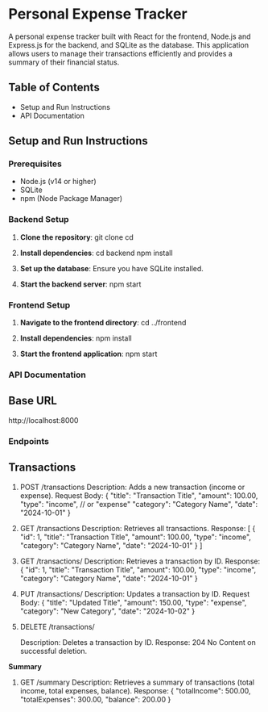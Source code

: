 # Personal Expense Tracker

A personal expense tracker built with React for the frontend, Node.js and Express.js for the backend, and SQLite as the database. This application allows users to manage their transactions efficiently and provides a summary of their financial status.

## Table of Contents

- Setup and Run Instructions
- API Documentation

## Setup and Run Instructions

### Prerequisites

- Node.js (v14 or higher)
- SQLite
- npm (Node Package Manager)

### Backend Setup

1. **Clone the repository**:
   git clone <repository-url>
   cd <repository-directory>

2. **Install dependencies**:
   cd backend
   npm install
   
3. **Set up the database**:
   Ensure you have SQLite installed.

4. **Start the backend server**:
   npm start

### Frontend Setup
1. **Navigate to the frontend directory**:
   cd ../frontend

2. **Install dependencies**:
   npm install

3. **Start the frontend application**:
   npm start

### API Documentation
## Base URL
   http://localhost:8000

### Endpoints
## Transactions
   1. POST /transactions
      Description: Adds a new transaction (income or expense).
      Request Body:
        {
          "title": "Transaction Title",
          "amount": 100.00,
          "type": "income", // or "expense"
          "category": "Category Name",
          "date": "2024-10-01"
        }

  2. GET /transactions
     Description: Retrieves all transactions.
     Response:
        [
          {
            "id": 1,
            "title": "Transaction Title",
            "amount": 100.00,
            "type": "income",
            "category": "Category Name",
            "date": "2024-10-01"
          }
        ]

  3. GET /transactions/
     Description: Retrieves a transaction by ID.
     Response:
      {
        "id": 1,
        "title": "Transaction Title",
        "amount": 100.00,
        "type": "income",
        "category": "Category Name",
        "date": "2024-10-01"
      }

 4. PUT /transactions/
    Description: Updates a transaction by ID.
    Request Body:
      {
        "title": "Updated Title",
        "amount": 150.00,
        "type": "expense",
        "category": "New Category",
        "date": "2024-10-02"
      }

5. DELETE /transactions/

    Description: Deletes a transaction by ID.
    Response: 204 No Content on successful deletion.

**Summary**
1. GET /summary
   Description: Retrieves a summary of transactions (total income, total expenses, balance).
   Response:
    {
      "totalIncome": 500.00,
      "totalExpenses": 300.00,
      "balance": 200.00
    }     
   
